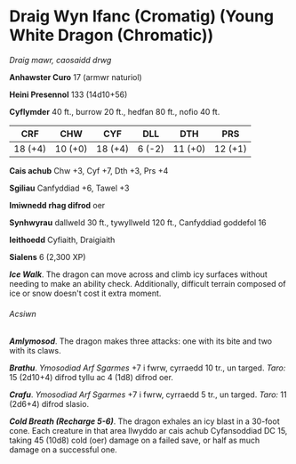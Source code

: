 # Draig Wyn Ifanc (Cromatig) (Young White Dragon (Chromatic))

*Draig mawr, caosaidd drwg*

**Anhawster Curo** 17 (armwr naturiol)

**Heini Presennol** 133 (14d10+56)

**Cyflymder** 40 ft., burrow 20 ft., hedfan 80 ft., nofio 40 ft.

| CRF     | CHW     | CYF     | DLL    | DTH     | PRS     |
|---------|---------|---------|--------|---------|---------|
| 18 (+4) | 10 (+0) | 18 (+4) | 6 (-2) | 11 (+0) | 12 (+1) |

**Cais achub** Chw +3, Cyf +7, Dth +3, Prs +4

**Sgiliau** Canfyddiad +6, Tawel +3

**Imiwnedd rhag difrod** oer

**Synhwyrau** dallweld 30 ft., tywyllweld 120 ft., Canfyddiad goddefol 16

**Ieithoedd** Cyfiaith, Draigiaith

**Sialens** 6 (2,300 XP)

***Ice Walk***. The dragon can move across and climb icy surfaces without needing to make an ability check. Additionally, difficult terrain composed of ice or snow doesn't cost it extra moment.

###### Acsiwn

***Amlymosod***. The dragon makes three attacks: one with its bite and two with its claws.

***Brathu***. *Ymosodiad Arf Sgarmes* +7 i fwrw, cyrraedd 10 tr., un targed. *Taro:* 15 (2d10+4) difrod tyllu ac 4 (1d8) difrod oer.

***Crafu***. *Ymosodiad Arf Sgarmes* +7 i fwrw, cyrraedd 5 tr., un targed. *Taro:* 11 (2d6+4) difrod slasio.

***Cold Breath (Recharge 5-6)***. The dragon exhales an icy blast in a 30-foot cone. Each creature in that area llwyddo ar cais achub Cyfansoddiad DC 15, taking 45 (10d8) cold (oer) damage on a failed save, or half as much damage on a successful one.